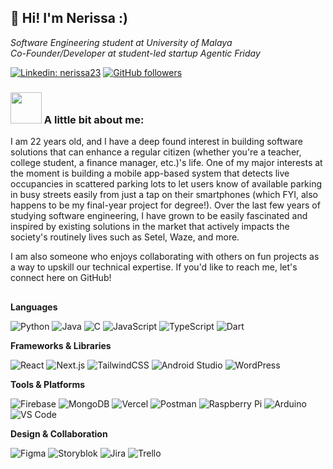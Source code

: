 ## 👋 Hi! I'm Nerissa :)

_Software Engineering student at <a>University of Malaya<a>_<br>
_Co-Founder/Developer at student-led startup <a>Agentic Friday<a>_

[![Linkedin: nerissa23](https://img.shields.io/badge/-nerissa23-blue?style=flat-square&logo=Linkedin&logoColor=white&link=https://www.linkedin.com/in/nerissaibrahim/)](https://www.linkedin.com/in/nerissaibrahim/)
[![GitHub followers](https://img.shields.io/github/followers/nerissa23?label=Follow&style=social)](https://github.com/nerissa23)

### <img src="https://media.giphy.com/media/VgCDAzcKvsR6OM0uWg/giphy.gif" width="50"> A little bit about me:
I am 22 years old, and I have a deep found interest in building software solutions that can enhance a regular citizen (whether you're a teacher, college student, a finance manager, etc.)'s life. One of my major interests at the moment is building a mobile app-based system that detects live occupancies in scattered parking lots to let users know of available parking in busy streets easily from just a tap on their smartphones (which FYI, also happens to be my final-year project for degree!). Over the last few years of studying software engineering, I have grown to be easily fascinated and inspired by existing solutions in the market that actively impacts the society's routinely lives such as Setel, Waze, and more.

I am also someone who enjoys collaborating with others on fun projects as a way to upskill our technical expertise. If you'd like to reach me, let's connect here on GitHub!

##

**Languages**

![Python](https://img.shields.io/badge/Python-3776AB?style=flat&logo=python&logoColor=white)
![Java](https://img.shields.io/badge/Java-007396?style=flat&logo=openjdk&logoColor=white)
![C](https://img.shields.io/badge/C-00599C?style=flat&logo=c&logoColor=white)
![JavaScript](https://img.shields.io/badge/JavaScript-F7DF1E?style=flat&logo=javascript&logoColor=black)
![TypeScript](https://img.shields.io/badge/TypeScript-3178C6?style=flat&logo=typescript&logoColor=white)
![Dart](https://img.shields.io/badge/Dart-0175C2?style=flat&logo=dart&logoColor=white)

**Frameworks & Libraries**

![React](https://img.shields.io/badge/React-20232A?style=flat&logo=react&logoColor=61DAFB)
![Next.js](https://img.shields.io/badge/Next.js-000000?style=flat&logo=nextdotjs&logoColor=white)
![TailwindCSS](https://img.shields.io/badge/TailwindCSS-38B2AC?style=flat&logo=tailwind-css&logoColor=white)
![Android Studio](https://img.shields.io/badge/Android%20Studio-3DDC84?style=flat&logo=android-studio&logoColor=white)
![WordPress](https://img.shields.io/badge/WordPress-21759B?style=flat&logo=wordpress&logoColor=white)

**Tools & Platforms**

![Firebase](https://img.shields.io/badge/Firebase-FFCA28?style=flat&logo=firebase&logoColor=black)
![MongoDB](https://img.shields.io/badge/MongoDB-47A248?style=flat&logo=mongodb&logoColor=white)
![Vercel](https://img.shields.io/badge/Vercel-000000?style=flat&logo=vercel&logoColor=white)
![Postman](https://img.shields.io/badge/Postman-FF6C37?style=flat&logo=postman&logoColor=white)
![Raspberry Pi](https://img.shields.io/badge/Raspberry%20Pi-A22846?style=flat&logo=raspberry-pi&logoColor=white)
![Arduino](https://img.shields.io/badge/Arduino-00979D?style=flat&logo=arduino&logoColor=white)
![VS Code](https://img.shields.io/badge/VS%20Code-007ACC?style=flat&logo=visual-studio-code&logoColor=white)

**Design & Collaboration**

![Figma](https://img.shields.io/badge/Figma-F24E1E?style=flat&logo=figma&logoColor=white)
![Storyblok](https://img.shields.io/badge/Storyblok-09B3AF?style=flat&logo=storyblok&logoColor=white)
![Jira](https://img.shields.io/badge/Jira-0052CC?style=flat&logo=jira&logoColor=white)
![Trello](https://img.shields.io/badge/Trello-0052CC?style=flat&logo=trello&logoColor=white)
